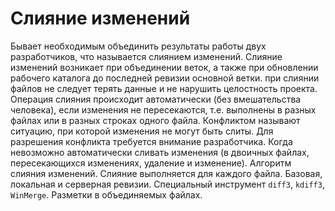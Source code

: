 # Слияние изменений

Бывает необходимым объединить результаты работы двух разработчиков, что называется слиянием изменений.
Слияние изменений возникает при объединении веток, а также при обновлении рабочего каталога до последней ревизии основной ветки.
при слиянии файлов не следует терять данные и не нарушить целостность проекта.
Операция слияния происходит автоматически (без вмешательства человека), если изменения не пересекаются, т.е. выполнены в разных файлах или в разных строках одного файла.
Конфликтом называют ситуацию, при которой изменения не могут быть слиты.
Для разрешения конфликта требуется внимание разработчика.
Когда невозможно автоматически сливать изменения (в двоичных файлах, пересекающихся изменениях, удаление и изменение).
Алгоритм слияния изменений.
Слияние выполняется для каждого файла.
Базовая, локальная и серверная ревизии.
Специальный инструмент `diff3`, `kdiff3`, `WinMerge`.
Разметки в объединяемых файлах.

